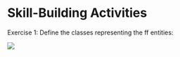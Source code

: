 <h1> Skill-Building Activities </h1>
<p>Exercise 1: Define the classes representing the ff entities:</p>


<img src="[Captue.PNG](https://raw.githubusercontent.com/noviediano22/Novie_Diano/main/Capture.PNG)">
